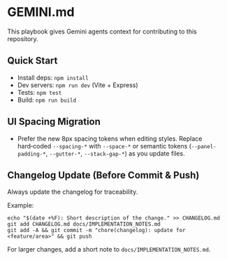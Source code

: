# GEMINI.md

This playbook gives Gemini agents context for contributing to this repository.

## Quick Start
- Install deps: `npm install`
- Dev servers: `npm run dev` (Vite + Express)
- Tests: `npm test`
- Build: `npm run build`

## UI Spacing Migration
- Prefer the new 8px spacing tokens when editing styles. Replace hard‑coded `--spacing-*` with `--space-*` or semantic tokens (`--panel-padding-*`, `--gutter-*`, `--stack-gap-*`) as you update files.

## Changelog Update (Before Commit & Push)
Always update the changelog for traceability.

Example:
```
echo "$(date +%F): Short description of the change." >> CHANGELOG.md
git add CHANGELOG.md docs/IMPLEMENTATION_NOTES.md
git add -A && git commit -m "chore(changelog): update for <feature/area>" && git push
```

For larger changes, add a short note to `docs/IMPLEMENTATION_NOTES.md`.

